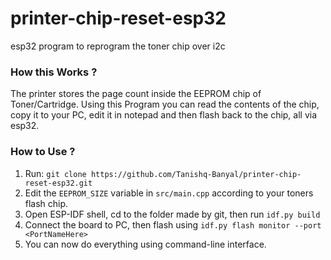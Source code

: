 # printer-chip-reset-esp32
esp32 program to reprogram the toner chip over i2c

### How this Works ?
The printer stores the page count inside the EEPROM chip of Toner/Cartridge.
Using this Program you can read the contents of the chip, copy it to your PC, edit it in notepad and then flash back to the chip, all via esp32.

### How to Use ?
1. Run: `git clone https://github.com/Tanishq-Banyal/printer-chip-reset-esp32.git`
2. Edit the `EEPROM_SIZE` variable in `src/main.cpp` according to your toners flash chip.
3. Open ESP-IDF shell, cd to the folder made by git, then run `idf.py build`
4. Connect the board to PC, then flash using `idf.py flash monitor --port <PortNameHere>`
5. You can now do everything using command-line interface.
